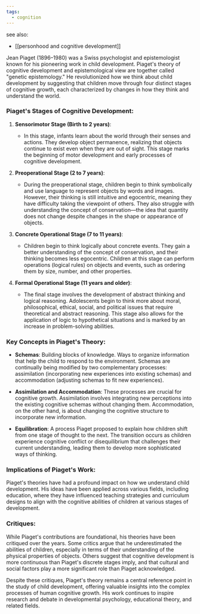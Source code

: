 ```yaml
---
tags:
  - cognition
---
```

see also:
- [[personhood and cognitive development]]

Jean Piaget (1896–1980) was a Swiss psychologist and epistemologist known for his pioneering work in child development. Piaget's theory of cognitive development and epistemological view are together called "genetic epistemology." He revolutionized how we think about child development by suggesting that children move through four distinct stages of cognitive growth, each characterized by changes in how they think and understand the world.

### Piaget's Stages of Cognitive Development:

1. **Sensorimotor Stage (Birth to 2 years)**:
   - In this stage, infants learn about the world through their senses and actions. They develop object permanence, realizing that objects continue to exist even when they are out of sight. This stage marks the beginning of motor development and early processes of cognitive development.

2. **Preoperational Stage (2 to 7 years)**:
   - During the preoperational stage, children begin to think symbolically and use language to represent objects by words and images. However, their thinking is still intuitive and egocentric, meaning they have difficulty taking the viewpoint of others. They also struggle with understanding the concept of conservation—the idea that quantity does not change despite changes in the shape or appearance of objects.

3. **Concrete Operational Stage (7 to 11 years)**:
   - Children begin to think logically about concrete events. They gain a better understanding of the concept of conservation, and their thinking becomes less egocentric. Children at this stage can perform operations (logical rules) on objects and events, such as ordering them by size, number, and other properties.

4. **Formal Operational Stage (11 years and older)**:
   - The final stage involves the development of abstract thinking and logical reasoning. Adolescents begin to think more about moral, philosophical, ethical, social, and political issues that require theoretical and abstract reasoning. This stage also allows for the application of logic to hypothetical situations and is marked by an increase in problem-solving abilities.

### Key Concepts in Piaget's Theory:

- **Schemas**: Building blocks of knowledge. Ways to organize information that help the child to respond to the environment. Schemas are continually being modified by two complementary processes: assimilation (incorporating new experiences into existing schemas) and accommodation (adjusting schemas to fit new experiences).

- **Assimilation and Accommodation**: These processes are crucial for cognitive growth. Assimilation involves integrating new perceptions into the existing cognitive schemas without changing them. Accommodation, on the other hand, is about changing the cognitive structure to incorporate new information.

- **Equilibration**: A process Piaget proposed to explain how children shift from one stage of thought to the next. The transition occurs as children experience cognitive conflict or disequilibrium that challenges their current understanding, leading them to develop more sophisticated ways of thinking.

### Implications of Piaget's Work:

Piaget's theories have had a profound impact on how we understand child development. His ideas have been applied across various fields, including education, where they have influenced teaching strategies and curriculum designs to align with the cognitive abilities of children at various stages of development.

### Critiques:

While Piaget's contributions are foundational, his theories have been critiqued over the years. Some critics argue that he underestimated the abilities of children, especially in terms of their understanding of the physical properties of objects. Others suggest that cognitive development is more continuous than Piaget's discrete stages imply, and that cultural and social factors play a more significant role than Piaget acknowledged.

Despite these critiques, Piaget's theory remains a central reference point in the study of child development, offering valuable insights into the complex processes of human cognitive growth. His work continues to inspire research and debate in developmental psychology, educational theory, and related fields.